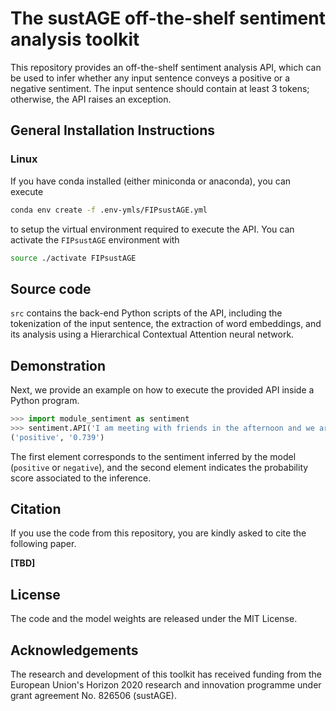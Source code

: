 # The sustAGE off-the-shelf sentiment analysis toolkit

This repository provides an off-the-shelf sentiment analysis API, which can be used to infer whether any input sentence conveys a positive or a negative sentiment. The input sentence should contain at least 3 tokens; otherwise, the API raises an exception.

## General Installation Instructions

### Linux
If you have conda installed (either miniconda or anaconda), you can execute
```bash
conda env create -f .env-ymls/FIPsustAGE.yml
```
to setup the virtual environment required to execute the API. You can activate the `FIPsustAGE` environment with 
```bash
source ./activate FIPsustAGE
```

## Source code
`src` contains the back-end Python scripts of the API, including the tokenization of the input sentence, the extraction of word embeddings, and its analysis using a Hierarchical Contextual Attention neural network. 

## Demonstration
Next, we provide an example on how to execute the provided API inside a Python program.

```python
>>> import module_sentiment as sentiment
>>> sentiment.API('I am meeting with friends in the afternoon and we are going to the cinema')
('positive', '0.739')
```

The first element corresponds to the sentiment inferred by the model (`positive` or `negative`), and the second element indicates the probability score associated to the inference. 

## Citation
If you use the code from this repository, you are kindly asked to cite the following paper.

**[TBD]**

## License
The code and the model weights are released under the MIT License.

## Acknowledgements
The research and development of this toolkit has received funding from the European Union's Horizon 2020 research and innovation programme under grant agreement No. 826506 (sustAGE).
